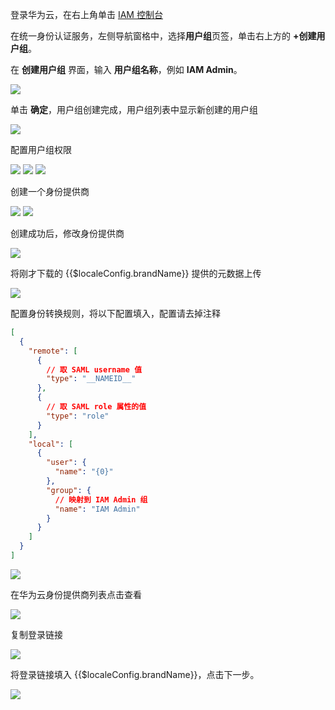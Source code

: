 <IntegrationDetailCard title="配置华为云">

登录华为云，在右上角单击 <a class="strong" href="https://console.huaweicloud.com/iam" target="_blank">IAM 控制台</a>

在统一身份认证服务，左侧导航窗格中，选择**用户组**页签，单击右上方的 **+创建用户组**。

在 **创建用户组** 界面，输入 **用户组名称**，例如 **IAM Admin**。

<img src="~@imagesZhCn/integration/huawei-cloud/2-1.png" class="md-img-padding" />

单击 **确定**，用户组创建完成，用户组列表中显示新创建的用户组

<img src="~@imagesZhCn/integration/huawei-cloud/2-2.png" class="md-img-padding" />

配置用户组权限

<img src="~@imagesZhCn/integration/huawei-cloud/2-3.png" class="md-img-padding" />

<img src="~@imagesZhCn/integration/huawei-cloud/2-4.png" class="md-img-padding" />

<img src="~@imagesZhCn/integration/huawei-cloud/2-5.png" class="md-img-padding" />

创建一个身份提供商

<img src="~@imagesZhCn/integration/huawei-cloud/2-6.png" class="md-img-padding" />

<img src="~@imagesZhCn/integration/huawei-cloud/2-7.png" class="md-img-padding" />

创建成功后，修改身份提供商

<img src="~@imagesZhCn/integration/huawei-cloud/2-8.png" class="md-img-padding" />

将刚才下载的 {{$localeConfig.brandName}} 提供的元数据上传

<img src="~@imagesZhCn/integration/huawei-cloud/2-9.png" class="md-img-padding" />

配置身份转换规则，将以下配置填入，配置请去掉注释

```json
[
  {
    "remote": [
      {
        // 取 SAML username 值
        "type": "__NAMEID__"
      },
      {
        // 取 SAML role 属性的值
        "type": "role"
      }
    ],
    "local": [
      {
        "user": {
          "name": "{0}"
        },
        "group": {
          // 映射到 IAM Admin 组
          "name": "IAM Admin"
        }
      }
    ]
  }
]
```

<img src="~@imagesZhCn/integration/huawei-cloud/2-10.png" class="md-img-padding" />

在华为云身份提供商列表点击查看

![](~@imagesZhCn/integration/huawei-cloud/2-11.v2.png)

复制登录链接

![](~@imagesZhCn/integration/huawei-cloud/2-12.v2.png)

将登录链接填入 {{$localeConfig.brandName}}，点击下一步。

![](~@imagesZhCn/integration/huawei-cloud/2-13.v2.png)

</IntegrationDetailCard>
